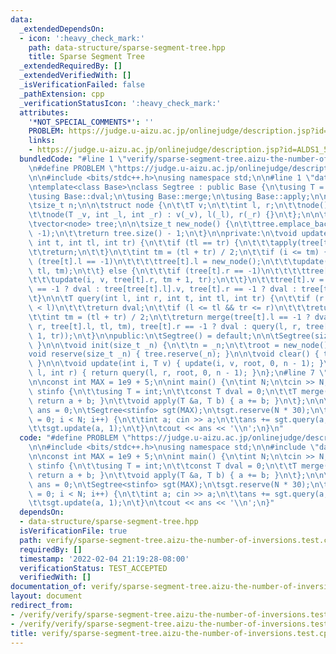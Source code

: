 ```yaml
---
data:
  _extendedDependsOn:
  - icon: ':heavy_check_mark:'
    path: data-structure/sparse-segment-tree.hpp
    title: Sparse Segment Tree
  _extendedRequiredBy: []
  _extendedVerifiedWith: []
  _isVerificationFailed: false
  _pathExtension: cpp
  _verificationStatusIcon: ':heavy_check_mark:'
  attributes:
    '*NOT_SPECIAL_COMMENTS*': ''
    PROBLEM: https://judge.u-aizu.ac.jp/onlinejudge/description.jsp?id=ALDS1_5_D
    links:
    - https://judge.u-aizu.ac.jp/onlinejudge/description.jsp?id=ALDS1_5_D
  bundledCode: "#line 1 \"verify/sparse-segment-tree.aizu-the-number-of-inversions.test.cpp\"\
    \n#define PROBLEM \"https://judge.u-aizu.ac.jp/onlinejudge/description.jsp?id=ALDS1_5_D\"\
    \n\n#include <bits/stdc++.h>\nusing namespace std;\n\n#line 1 \"data-structure/sparse-segment-tree.hpp\"\
    \ntemplate<class Base>\nclass Segtree : public Base {\n\tusing T = typename Base::T;\n\
    \tusing Base::dval;\n\tusing Base::merge;\n\tusing Base::apply;\n\nprotected:\n\
    \tsize_t n;\n\n\tstruct node {\n\t\tT v;\n\t\tint l, r;\n\t\tnode() = default;\n\
    \t\tnode(T _v, int _l, int _r) : v(_v), l(_l), r(_r) {}\n\t};\n\n\tint root;\n\
    \tvector<node> tree;\n\n\tsize_t new_node() {\n\t\ttree.emplace_back(dval, -1,\
    \ -1);\n\t\treturn tree.size() - 1;\n\t}\n\nprivate:\n\tvoid update(int i, T v,\
    \ int t, int tl, int tr) {\n\t\tif (tl == tr) {\n\t\t\tapply(tree[t].v, v);\n\t\
    \t\treturn;\n\t\t}\n\t\tint tm = (tl + tr) / 2;\n\t\tif (i <= tm) {\n\t\t\tif\
    \ (tree[t].l == -1)\n\t\t\t\ttree[t].l = new_node();\n\t\t\tupdate(i, v, tree[t].l,\
    \ tl, tm);\n\t\t} else {\n\t\t\tif (tree[t].r == -1)\n\t\t\t\ttree[t].r = new_node();\n\
    \t\t\tupdate(i, v, tree[t].r, tm + 1, tr);\n\t\t}\n\t\ttree[t].v = merge(tree[t].l\
    \ == -1 ? dval : tree[tree[t].l].v, tree[t].r == -1 ? dval : tree[tree[t].r].v);\n\
    \t}\n\n\tT query(int l, int r, int t, int tl, int tr) {\n\t\tif (r < tl || tr\
    \ < l)\n\t\t\treturn dval;\n\t\tif (l <= tl && tr <= r)\n\t\t\treturn tree[t].v;\n\
    \t\tint tm = (tl + tr) / 2;\n\t\treturn merge(tree[t].l == -1 ? dval : query(l,\
    \ r, tree[t].l, tl, tm), tree[t].r == -1 ? dval : query(l, r, tree[t].r, tm +\
    \ 1, tr));\n\t}\n\npublic:\n\tSegtree() = default;\n\n\tSegtree(size_t _n) { init(_n);\
    \ }\n\n\tvoid init(size_t _n) {\n\t\tn = _n;\n\t\troot = new_node();\n\t}\n\n\t\
    void reserve(size_t _n) { tree.reserve(_n); }\n\n\tvoid clear() { tree.clear();\
    \ }\n\n\tvoid update(int i, T v) { update(i, v, root, 0, n - 1); }\n\n\tT query(int\
    \ l, int r) { return query(l, r, root, 0, n - 1); }\n};\n#line 7 \"verify/sparse-segment-tree.aizu-the-number-of-inversions.test.cpp\"\
    \n\nconst int MAX = 1e9 + 5;\n\nint main() {\n\tint N;\n\tcin >> N;\n\n\tstruct\
    \ stinfo {\n\t\tusing T = int;\n\t\tconst T dval = 0;\n\t\tT merge(T a, T b) {\
    \ return a + b; }\n\t\tvoid apply(T &a, T b) { a += b; }\n\t};\n\n\tlong long\
    \ ans = 0;\n\tSegtree<stinfo> sgt(MAX);\n\tsgt.reserve(N * 30);\n\tfor (int i\
    \ = 0; i < N; i++) {\n\t\tint a; cin >> a;\n\t\tans += sgt.query(a, MAX - 1);\n\
    \t\tsgt.update(a, 1);\n\t}\n\tcout << ans << '\\n';\n}\n"
  code: "#define PROBLEM \"https://judge.u-aizu.ac.jp/onlinejudge/description.jsp?id=ALDS1_5_D\"\
    \n\n#include <bits/stdc++.h>\nusing namespace std;\n\n#include \"data-structure/sparse-segment-tree.hpp\"\
    \n\nconst int MAX = 1e9 + 5;\n\nint main() {\n\tint N;\n\tcin >> N;\n\n\tstruct\
    \ stinfo {\n\t\tusing T = int;\n\t\tconst T dval = 0;\n\t\tT merge(T a, T b) {\
    \ return a + b; }\n\t\tvoid apply(T &a, T b) { a += b; }\n\t};\n\n\tlong long\
    \ ans = 0;\n\tSegtree<stinfo> sgt(MAX);\n\tsgt.reserve(N * 30);\n\tfor (int i\
    \ = 0; i < N; i++) {\n\t\tint a; cin >> a;\n\t\tans += sgt.query(a, MAX - 1);\n\
    \t\tsgt.update(a, 1);\n\t}\n\tcout << ans << '\\n';\n}"
  dependsOn:
  - data-structure/sparse-segment-tree.hpp
  isVerificationFile: true
  path: verify/sparse-segment-tree.aizu-the-number-of-inversions.test.cpp
  requiredBy: []
  timestamp: '2022-02-04 21:19:28-08:00'
  verificationStatus: TEST_ACCEPTED
  verifiedWith: []
documentation_of: verify/sparse-segment-tree.aizu-the-number-of-inversions.test.cpp
layout: document
redirect_from:
- /verify/verify/sparse-segment-tree.aizu-the-number-of-inversions.test.cpp
- /verify/verify/sparse-segment-tree.aizu-the-number-of-inversions.test.cpp.html
title: verify/sparse-segment-tree.aizu-the-number-of-inversions.test.cpp
---
```

